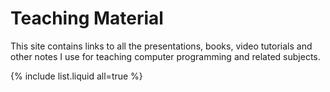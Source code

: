 # Teaching Material

This site contains links to all the presentations, books, video tutorials and
other notes I use for teaching computer programming and related subjects.

{% include list.liquid all=true %}

